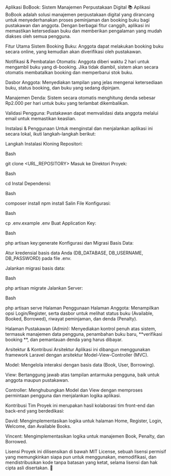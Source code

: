 Aplikasi BoBook: Sistem Manajemen Perpustakaan Digital 📚
Aplikasi BoBook adalah solusi manajemen perpustakaan digital yang dirancang untuk menyederhanakan proses peminjaman dan booking buku bagi pustakawan dan anggota. Dengan berbagai fitur canggih, aplikasi ini memastikan ketersediaan buku dan memberikan pengalaman yang mudah diakses oleh semua pengguna.

Fitur Utama
Sistem Booking Buku: Anggota dapat melakukan booking buku secara online, yang kemudian akan diverifikasi oleh pustakawan.

Notifikasi & Pembatalan Otomatis: Anggota diberi waktu 2 hari untuk mengambil buku yang di-booking. Jika tidak diambil, sistem akan secara otomatis membatalkan booking dan memperbarui stok buku.

Dasbor Anggota: Menyediakan tampilan yang jelas mengenai ketersediaan buku, status booking, dan buku yang sedang dipinjam.

Manajemen Denda: Sistem secara otomatis menghitung denda sebesar Rp2.000 per hari untuk buku yang terlambat dikembalikan.

Validasi Pengguna: Pustakawan dapat memvalidasi data anggota melalui email untuk memastikan keaslian.

Instalasi & Penggunaan
Untuk menginstal dan menjalankan aplikasi ini secara lokal, ikuti langkah-langkah berikut:

Langkah Instalasi
Kloning Repositori:

Bash

git clone <URL_REPOSITORY>
Masuk ke Direktori Proyek:

Bash

cd <nama-proyek>
Instal Dependensi:

Bash

composer install
npm install
Salin File Konfigurasi:

Bash

cp .env.example .env
Buat Application Key:

Bash

php artisan key:generate
Konfigurasi dan Migrasi Basis Data:

Atur kredensial basis data Anda (DB_DATABASE, DB_USERNAME, DB_PASSWORD) pada file .env.

Jalankan migrasi basis data:

Bash

php artisan migrate
Jalankan Server:

Bash

php artisan serve
Halaman Penggunaan
Halaman Anggota: Menampilkan opsi Login/Register, serta dasbor untuk melihat status buku (Available, Booked, Borrowed), riwayat peminjaman, dan denda (Penalty).

Halaman Pustakawan (Admin): Menyediakan kontrol penuh atas sistem, termasuk manajemen data pengguna, penambahan buku baru, **verifikasi booking **, dan pemantauan denda yang harus dibayar.

Arsitektur & Kontribusi
Arsitektur
Aplikasi ini dibangun menggunakan framework Laravel dengan arsitektur Model-View-Controller (MVC).

Model: Mengelola interaksi dengan basis data (Book, User, Borrowing).

View: Bertanggung jawab atas tampilan antarmuka pengguna, baik untuk anggota maupun pustakawan.

Controller: Menghubungkan Model dan View dengan memproses permintaan pengguna dan menjalankan logika aplikasi.

Kontribusi Tim
Proyek ini merupakan hasil kolaborasi tim front-end dan back-end yang berdedikasi:

David: Mengimplementasikan logika untuk halaman Home, Register, Login, Welcome, dan Available Books.

Vincent: Mengimplementasikan logika untuk manajemen Book, Penalty, dan Borrowed.

Lisensi
Proyek ini dilisensikan di bawah MIT License, sebuah lisensi permisif yang memungkinkan siapa pun untuk menggunakan, memodifikasi, dan mendistribusikan kode tanpa batasan yang ketat, selama lisensi dan hak cipta asli disertakan. 📝